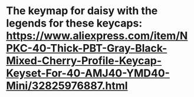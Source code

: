 # The  keymap for daisy with the legends for these keycaps: https://www.aliexpress.com/item/NPKC-40-Thick-PBT-Gray-Black-Mixed-Cherry-Profile-Keycap-Keyset-For-40-AMJ40-YMD40-Mini/32825976887.html